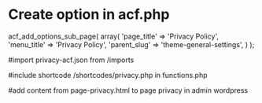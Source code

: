# Create option in acf.php
acf_add_options_sub_page( array(
    'page_title'  => 'Privacy Policy',
    'menu_title'  => 'Privacy Policy',
    'parent_slug' => 'theme-general-settings',
) );

#import privacy-acf.json from /imports

#include shortcode /shortcodes/privacy.php in functions.php

#add content from page-privacy.html to page privacy in admin wordpress
